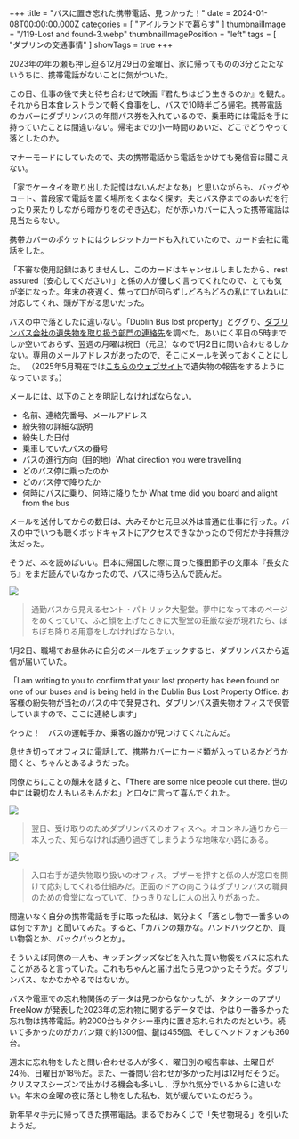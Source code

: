 +++
title = "バスに置き忘れた携帯電話、見つかった！"
date = 2024-01-08T00:00:00.000Z
categories = [ "アイルランドで暮らす" ]
thumbnailImage = "/119-Lost and found-3.webp"
thumbnailImagePosition = "left"
tags = [ "ダブリンの交通事情" ]
showTags = true
+++

2023年の年の瀬も押し迫る12月29日の金曜日、家に帰ってものの3分とたたないうちに、携帯電話がないことに気がついた。

<!--more-->

この日、仕事の後で夫と待ち合わせて映画『君たちはどう生きるのか』を観た。それから日本食レストランで軽く食事をし、バスで10時半ごろ帰宅。携帯電話のカバーにダブリンバスの年間パス券を入れているので、乗車時には電話を手に持っていたことは間違いない。帰宅までの小一時間のあいだ、どこでどうやって落としたのか。

マナーモードにしていたので、夫の携帯電話から電話をかけても発信音は聞こえない。

「家でケータイを取り出した記憶はないんだよなあ」と思いながらも、バッグやコート、普段家で電話を置く場所をくまなく探す。夫とバス停までのあいだを行ったり来たりしながら暗がりをのぞき込む。だが赤いカバーに入った携帯電話は見当たらない。

携帯カバーのポケットにはクレジットカードも入れていたので、カード会社に電話をした。

「不審な使用記録はありませんし、このカードはキャンセルしましたから、rest assured（安心してください）」と係の人が優しく言ってくれたので、とても気が楽になった。年末の夜遅く、焦って口が回らずしどろもどろの私にていねいに対応してくれ、頭が下がる思いだった。

バスの中で落としたに違いない。「Dublin Bus lost property」とググり、[ダブリンバス会社の遺失物を取り扱う部門の連絡先](https://www.dublinbus.ie/lost-property-department)を調べた。あいにく平日の5時までしか空いておらず、翌週の月曜は祝日（元旦）なので1月2日に問い合わせるしかない。専用のメールアドレスがあったので、そこにメールを送っておくことにした。 （2025年5月現在では[こちらのウェブサイト](https://www.transportforireland.ie/support/report-lost-property/)で遺失物の報告をするようになっています。）

メールには、以下のことを明記しなければならない。

* 名前、連絡先番号、メールアドレス
* 紛失物の詳細な説明
* 紛失した日付
* 乗車していたバスの番号
* バスの進行方向（目的地）What direction you were travelling
* どのバス停に乗ったのか
* どのバス停で降りたか
* 何時にバスに乗り、何時に降りたか What time did you board and alight from the bus

メールを送付してからの数日は、大みそかと元旦以外は普通に仕事に行った。バスの中でいつも聴くポッドキャストにアクセスできなかったので何だか手持無沙汰だった。

そうだ、本を読めばいい。日本に帰国した際に買った篠田節子の文庫本『長女たち』をまだ読んでいなかったので、バスに持ち込んで読んだ。

![](</119-Lost and found-1.webp>)

> 通勤バスから見えるセント・パトリック大聖堂。夢中になって本のページをめくっていて、ふと顔を上げたときに大聖堂の荘厳な姿が現れたら、ぼちぼち降りる用意をしなければならない。

1月2日、職場でお昼休みに自分のメールをチェックすると、ダブリンバスから返信が届いていた。

「I am writing to you to confirm that your lost property has been found on one of our buses and is being held in the Dublin Bus Lost Property Office. お客様の紛失物が当社のバスの中で発見され、ダブリンバス遺失物オフィスで保管していますので、ここに連絡します」

やった！　バスの運転手か、乗客の誰かが見つけてくれたんだ。

息せき切ってオフィスに電話して、携帯カバーにカード類が入っているかどうか聞くと、ちゃんとあるようだった。

同僚たちにことの顛末を話すと、「There are some nice people out there. 世の中には親切な人もいるもんだね」と口々に言って喜んでくれた。

![](</119-Lost and found-2.webp>)

> 翌日、受け取りのためダブリンバスのオフィスへ。オコンネル通りから一本入った、知らなければ通り過ぎてしまうような地味な小路にある。

![](</119-Lost and found-3.webp>)

> 入口右手が遺失物取り扱いのオフィス。ブザーを押すと係の人が窓口を開けて応対してくれる仕組みだ。正面のドアの向こうはダブリンバスの職員のための食堂になっていて、ひっきりなしに人の出入りがあった。

間違いなく自分の携帯電話を手に取った私は、気分よく「落とし物で一番多いのは何ですか」と聞いてみた。すると、「カバンの類かな。ハンドバックとか、買い物袋とか、バックパックとか」。

そういえば同僚の一人も、キッチングッズなどを入れた買い物袋をバスに忘れたことがあると言っていた。これもちゃんと届け出たら見つかったそうだ。ダブリンバス、なかなかやるではないか。

バスや電車での忘れ物関係のデータは見つからなかったが、タクシーのアプリ FreeNow が発表した2023年の忘れ物に関するデータでは、やはり一番多かった忘れ物は携帯電話。約2000台もタクシー車内に置き忘れられたのだという。続いて多かったのがカバン類で約1300個、鍵は455個、そしてヘッドフォンも360台。

週末に忘れ物をしたと問い合わせる人が多く、曜日別の報告率は、土曜日が24％、日曜日が18％だ。また、一番問い合わせが多かった月は12月だそうだ。クリスマスシーズンで出かける機会も多いし、浮かれ気分でいるからに違いない。年末の金曜の夜に落とし物をした私も、気が緩んでいたのだろう。

新年早々手元に帰ってきた携帯電話。まるでおみくじで「失せ物現る」を引いたようだ。
